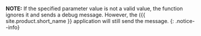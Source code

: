 **NOTE:** If the specified parameter value is not a valid value, the
function ignores it and sends a debug message. However, the ({{ site.product.short_name }} application will still send the
message.
{: .notice--info}
